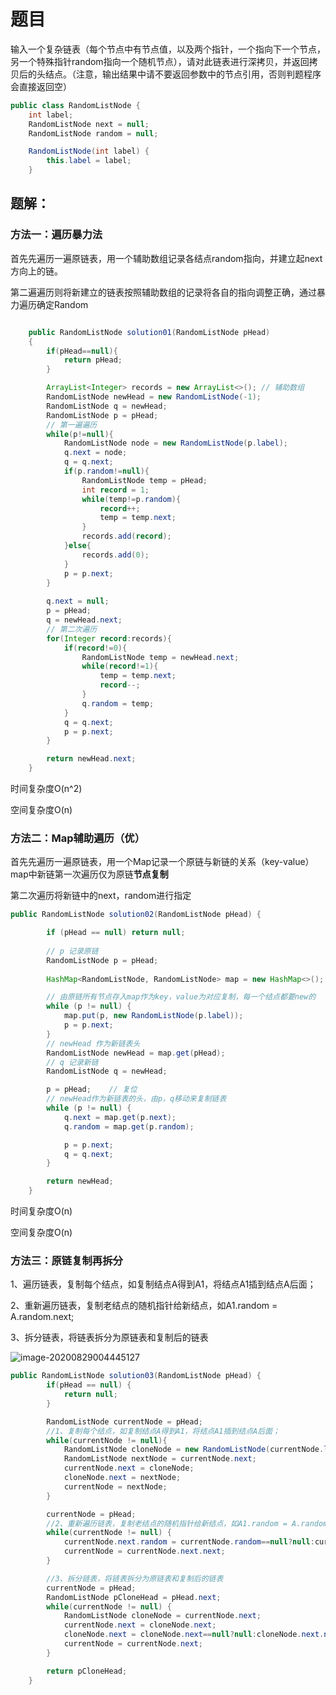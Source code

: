 # 题目

输入一个复杂链表（每个节点中有节点值，以及两个指针，一个指向下一个节点，另一个特殊指针random指向一个随机节点），请对此链表进行深拷贝，并返回拷贝后的头结点。（注意，输出结果中请不要返回参数中的节点引用，否则判题程序会直接返回空）

```java
public class RandomListNode {
    int label;
    RandomListNode next = null;
    RandomListNode random = null;

    RandomListNode(int label) {
        this.label = label;
    }
```

## 题解：

### 方法一：遍历暴力法

首先先遍历一遍原链表，用一个辅助数组记录各结点random指向，并建立起next方向上的链。

第二遍遍历则将新建立的链表按照辅助数组的记录将各自的指向调整正确，通过暴力遍历确定Random

```java

    public RandomListNode solution01(RandomListNode pHead)
    {
        if(pHead==null){
            return pHead;
        }

        ArrayList<Integer> records = new ArrayList<>();	// 辅助数组
        RandomListNode newHead = new RandomListNode(-1);
        RandomListNode q = newHead;
        RandomListNode p = pHead;
        // 第一遍遍历
        while(p!=null){
            RandomListNode node = new RandomListNode(p.label);
            q.next = node;
            q = q.next;
            if(p.random!=null){
                RandomListNode temp = pHead;
                int record = 1;
                while(temp!=p.random){
                    record++;
                    temp = temp.next;
                }
                records.add(record);
            }else{
                records.add(0);
            }
            p = p.next;
        }
        
        q.next = null;
        p = pHead;
        q = newHead.next;
        // 第二次遍历
        for(Integer record:records){
            if(record!=0){
                RandomListNode temp = newHead.next;
                while(record!=1){
                    temp = temp.next;
                    record--;
                }
                q.random = temp;
            }
            q = q.next;
            p = p.next;
        }

        return newHead.next;
    }

```

时间复杂度O(n^2)

空间复杂度O(n)



### 方法二：Map辅助遍历（优）

首先先遍历一遍原链表，用一个Map记录一个原链与新链的关系（key-value）map中新链第一次遍历仅为原链**节点复制**

第二次遍历将新链中的next，random进行指定

```java
public RandomListNode solution02(RandomListNode pHead) {

        if (pHead == null) return null;
    	
        // p 记录原链
        RandomListNode p = pHead;
        
        HashMap<RandomListNode, RandomListNode> map = new HashMap<>();

        // 由原链所有节点存入map作为key，value为对应复制，每一个结点都要new的
        while (p != null) {
            map.put(p, new RandomListNode(p.label));
            p = p.next;
        }
    	// newHead 作为新链表头
   		RandomListNode newHead = map.get(pHead);
    	// q 记录新链
        RandomListNode q = newHead;

        p = pHead;    // 复位
        // newHead作为新链表的头，由p，q移动来复制链表
        while (p != null) {
            q.next = map.get(p.next);
            q.random = map.get(p.random);

            p = p.next;
            q = q.next;
        }

        return newHead;
    }
```

时间复杂度O(n)

空间复杂度O(n)



### 方法三：原链复制再拆分

1、遍历链表，复制每个结点，如复制结点A得到A1，将结点A1插到结点A后面； 

2、重新遍历链表，复制老结点的随机指针给新结点，如A1.random = A.random.next; 

3、拆分链表，将链表拆分为原链表和复制后的链表

![image-20200829004445127](https://gitee.com/zero049/MyNoteImages/raw/master/image-20200829004445127.png)

```java
public RandomListNode solution03(RandomListNode pHead) {
        if(pHead == null) {
            return null;
        }

        RandomListNode currentNode = pHead;
        //1、复制每个结点，如复制结点A得到A1，将结点A1插到结点A后面；
        while(currentNode != null){
            RandomListNode cloneNode = new RandomListNode(currentNode.label);
            RandomListNode nextNode = currentNode.next;
            currentNode.next = cloneNode;
            cloneNode.next = nextNode;
            currentNode = nextNode;
        }

        currentNode = pHead;
        //2、重新遍历链表，复制老结点的随机指针给新结点，如A1.random = A.random.next;
        while(currentNode != null) {
            currentNode.next.random = currentNode.random==null?null:currentNode.random.next;
            currentNode = currentNode.next.next;
        }

        //3、拆分链表，将链表拆分为原链表和复制后的链表
        currentNode = pHead;
        RandomListNode pCloneHead = pHead.next;
        while(currentNode != null) {
            RandomListNode cloneNode = currentNode.next;
            currentNode.next = cloneNode.next;
            cloneNode.next = cloneNode.next==null?null:cloneNode.next.next;
            currentNode = currentNode.next;
        }

        return pCloneHead;
    }
```


